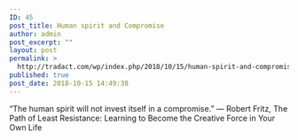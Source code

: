 ```yaml
---
ID: 45
post_title: Human spirit and Compromise
author: admin
post_excerpt: ""
layout: post
permalink: >
  http://tradact.com/wp/index.php/2018/10/15/human-spirit-and-compromise/
published: true
post_date: 2018-10-15 14:49:38
---
```

“The human spirit will not invest itself in a compromise.” ― Robert Fritz, The Path of Least Resistance: Learning to Become the Creative Force in Your Own Life